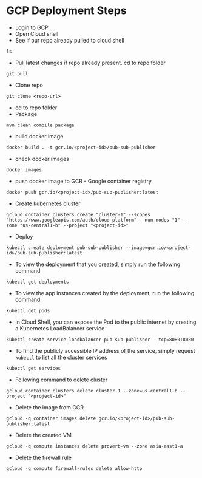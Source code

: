 # GCP Deployment Steps

* Login to GCP
* Open Cloud shell
* See if our repo already pulled to cloud shell
```
ls
```
* Pull latest changes if repo already present. cd to repo folder
```
git pull
```
* Clone repo
```
git clone <repo-url>
```
* cd to repo folder
* Package
```
mvn clean compile package
```
* build docker image
```
docker build . -t gcr.io/<project-id>/pub-sub-publisher
```
* check docker images
```
docker images
```
* push docker image to GCR - Google container registry
```
docker push gcr.io/<project-id>/pub-sub-publisher:latest
```
* Create kubernetes cluster
```
gcloud container clusters create "cluster-1" --scopes "https://www.googleapis.com/auth/cloud-platform" --num-nodes "1" --zone "us-central1-b" --project "<project-id>"
```
* Deploy
```
kubectl create deployment pub-sub-publisher --image=gcr.io/<project-id>/pub-sub-publisher:latest
```
* To view the deployment that you created, simply run the following command
```
kubectl get deployments
```
* To view the app instances created by the deployment, run the following command
```
kubectl get pods
```
* In Cloud Shell, you can expose the Pod to the public internet by creating a Kubernetes LoadBalancer service
```
kubectl create service loadbalancer pub-sub-publisher --tcp=8080:8080
```
* To find the publicly accessible IP address of the service, simply request `kubectl` to list all the cluster services
```
kubectl get services
```
* Following command to delete cluster
```
gcloud container clusters delete cluster-1 --zone=us-central1-b --project "<project-id>"
```
* Delete the image from GCR
```
gcloud -q container images delete gcr.io/<project-id>/pub-sub-publisher:latest
```
* Delete the created VM
```
gcloud -q compute instances delete proverb-vm --zone asia-east1-a
```
* Delete the firewall rule
```
gcloud -q compute firewall-rules delete allow-http
```